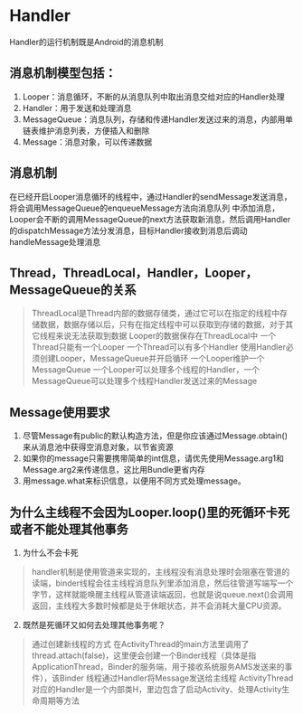 # Handler

Handler的运行机制既是Android的消息机制

## 消息机制模型包括：

1. Looper：消息循环，不断的从消息队列中取出消息交给对应的Handler处理
2. Handler：用于发送和处理消息
3. MessageQueue：消息队列，存储和传递Handler发送过来的消息，内部用单链表维护消息列表，方便插入和删除
4. Message：消息对象，可以传递数据

## 消息机制

在已经开启Looper消息循环的线程中，通过Handler的sendMessage发送消息，将会调用MessageQueue的enqueueMessage方法向消息队列
中添加消息，Looper会不断的调用MessageQueue的next方法获取新消息，然后调用Handler的dispatchMessage方法分发消息，目标Handler接收到消息后调动handleMessage处理消息

## Thread，ThreadLocal，Handler，Looper，MessageQueue的关系

> ThreadLocal是Thread内部的数据存储类，通过它可以在指定的线程中存储数据，数据存储以后，只有在指定线程中可以获取到存储的数据，对于其它线程来说无法获取到数据
> Looper的数据保存在ThreadLocal中
> 一个Thread只能有一个Looper
> 一个Thread可以有多个Handler
> 使用Handler必须创建Looper，MessageQueue并开启循环
> 一个Looper维护一个MessageQueue
> 一个Looper可以处理多个线程的Handler，一个MessageQueue可以处理多个线程Handler发送过来的Message

## Message使用要求

1. 尽管Message有public的默认构造方法，但是你应该通过Message.obtain()来从消息池中获得空消息对象，以节省资源
2. 如果你的message只需要携带简单的int信息，请优先使用Message.arg1和Message.arg2来传递信息，这比用Bundle更省内存
3. 用message.what来标识信息，以便用不同方式处理message。

## 为什么主线程不会因为Looper.loop()里的死循环卡死或者不能处理其他事务

1. 为什么不会卡死

> handler机制是使用管道来实现的，主线程没有消息处理时会阻塞在管道的读端，binder线程会往主线程消息队列里添加消息，然后往管道写端写一个字节，这样就能唤醒主线程从管道读端返回，也就是说queue.next()会调用返回，主线程大多数时候都是处于休眠状态，并不会消耗大量CPU资源。

2. 既然是死循环又如何去处理其他事务呢？

> 通过创建新线程的方式 在ActivityThread的main方法里调用了thread.attach(false)，这里便会创建一个Binder线程（具体是指ApplicationThread，Binder的服务端，用于接收系统服务AMS发送来的事件），该Binder 线程通过Handler将Message发送给主线程 ActivityThread对应的Handler是一个内部类H，里边包含了启动Activity、处理Activity生命周期等方法
